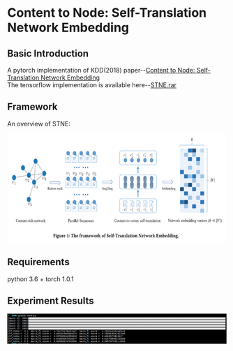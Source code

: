 # Content to Node: Self-Translation Network Embedding   

## Basic Introduction   
A pytorch implementation of KDD(2018) paper--[Content to Node: Self-Translation Network Embedding](https://dl.acm.org/citation.cfm?id=3219988)   
The tensorflow implementation is available here--[STNE.rar](http://dm.nankai.edu.cn/code/STNE.rar)   

## Framework   
An overview of STNE:   
<div align=center><img src='https://github.com/cherisyu/STNE/blob/master/data/stne.png' width="650" height="250" alt="图片加载失败时，显示这段字"/></div>         


## Requirements      
python 3.6 + torch 1.0.1      

## Experiment Results   
<div align=center><img src='https://github.com/cherisyu/STNE/blob/master/data/stne_exp.png' alt="图片加载失败时，显示这段字"/></div>    

